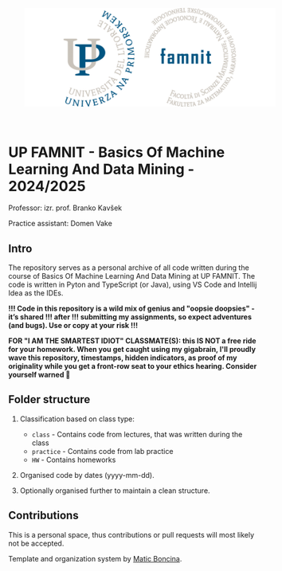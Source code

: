 <p align="center">
  <img src="famnit.png" style="padding: 32px" />
</p>

# UP FAMNIT - Basics Of Machine Learning And Data Mining - 2024/2025

Professor: izr. prof. Branko Kavšek

Practice assistant: Domen Vake

## Intro

The repository serves as a personal archive of all code written during the course of Basics Of Machine Learning And Data Mining at UP FAMNIT. The code is written in Pyton and TypeScript (or Java), using VS Code and Intellij Idea as the IDEs.

**!!! Code in this repository is a wild mix of genius and "oopsie doopsies" - it’s shared !!! after !!! submitting my assignments, so expect adventures (and bugs). Use or copy at your risk !!!**

**FOR "I AM THE SMARTEST IDIOT" CLASSMATE(S): this IS NOT a free ride for your homework. When you get caught using my gigabrain, I'll proudly wave this repository, timestamps, hidden indicators, as proof of my originality while you get a front-row seat to your ethics hearing. Consider yourself warned 💅**

## Folder structure

1. Classification based on class type:
    - `class` - Contains code from lectures, that was written during the class
    - `practice` - Contains code from lab practice
    - `HW` - Contains homeworks

2. Organised code by dates (yyyy-mm-dd).

3. Optionally organised further to maintain a clean structure.

## Contributions
This is a personal space, thus contributions or pull requests will most likely not be accepted. 

Template and organization system by [Matic Boncina](https://github.com/maticboncina).
